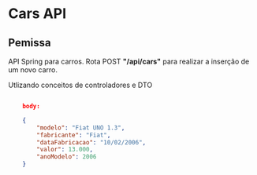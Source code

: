 # Cars API

## Pemissa

API Spring para carros. Rota POST **"/api/cars"** para realizar a inserção de um novo carro.

Utlizando conceitos de controladores e DTO

```json

    body:

    {
        "modelo": "Fiat UNO 1.3",
        "fabricante": "Fiat",
        "dataFabricacao": "10/02/2006",
        "valor": 13.000,
        "anoModelo": 2006
    }
```
